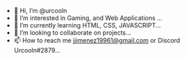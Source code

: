 - 👋 Hi, I’m @urcooln
- 👀 I’m interested in Gaming, and Web Applications ...
- 🌱 I’m currently learning HTML, CSS, JAVASCRIPT...
- 💞️ I’m looking to collaborate on projects...
- 📫 How to reach me jjimenez19961@gmail.com or Discord Urcooln#2879...

<!---
urcooln/urcooln is a ✨ special ✨ repository because its `README.md` (this file) appears on your GitHub profile.
You can click the Preview link to take a look at your changes.
--->
